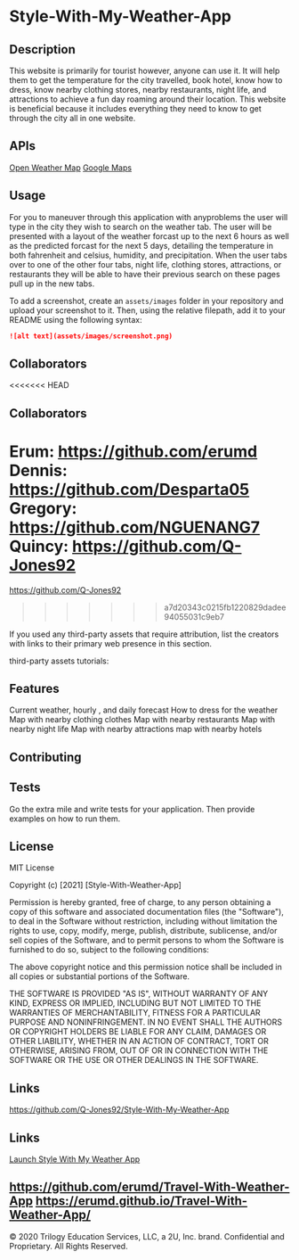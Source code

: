 # Style-With-My-Weather-App

## Description 
This website is primarily for tourist however, anyone can use it. It will help them to get the temperature for the city travelled, book hotel, know how to dress, know nearby clothing stores, nearby restaurants, night life, and attractions to achieve a fun day roaming around their location. This website is beneficial because it includes everything they need to know to get through the city all in one website.


## APIs
[Open Weather Map](https://openweathermap.org/)
[Google Maps](https://cloud.google.com/maps-platform)


## Usage 
For you to maneuver through this application with anyproblems the user will type in the city they wish to search on the weather tab. The user will be presented with a layout of the weather forcast up to the next 6 hours as well as the predicted forcast for the next 5 days, detailing the temperature in both fahrenheit and celsius, humidity, and precipitation. When the user tabs over to one of the other four tabs, night life, clothing stores, attractions, or restaurants they will be able to have their previous search on these pages pull up in the new tabs.

To add a screenshot, create an `assets/images` folder in your repository and upload your screenshot to it. Then, using the relative filepath, add it to your README using the following syntax:

```md
![alt text](assets/images/screenshot.png)
```

## Collaborators

<<<<<<< HEAD
## Collaborators

Erum: https://github.com/erumd
Dennis: https://github.com/Desparta05 
Gregory: https://github.com/NGUENANG7
Quincy: https://github.com/Q-Jones92
=======
https://github.com/Q-Jones92
>>>>>>> a7d20343c0215fb1220829dadee94055031c9eb7

If you used any third-party assets that require attribution, list the creators with links to their primary web presence in this section.

third-party assets tutorials:


## Features
Current weather, hourly , and daily forecast
How to dress for the weather
Map with nearby clothing clothes 
Map with nearby restaurants
Map with nearby night life
Map with nearby attractions 
map with nearby hotels 


## Contributing


## Tests

Go the extra mile and write tests for your application. Then provide examples on how to run them.

## License

MIT License

Copyright (c) [2021] [Style-With-Weather-App]

Permission is hereby granted, free of charge, to any person obtaining a copy
of this software and associated documentation files (the "Software"), to deal
in the Software without restriction, including without limitation the rights
to use, copy, modify, merge, publish, distribute, sublicense, and/or sell
copies of the Software, and to permit persons to whom the Software is
furnished to do so, subject to the following conditions:

The above copyright notice and this permission notice shall be included in all
copies or substantial portions of the Software.

THE SOFTWARE IS PROVIDED "AS IS", WITHOUT WARRANTY OF ANY KIND, EXPRESS OR
IMPLIED, INCLUDING BUT NOT LIMITED TO THE WARRANTIES OF MERCHANTABILITY,
FITNESS FOR A PARTICULAR PURPOSE AND NONINFRINGEMENT. IN NO EVENT SHALL THE
AUTHORS OR COPYRIGHT HOLDERS BE LIABLE FOR ANY CLAIM, DAMAGES OR OTHER
LIABILITY, WHETHER IN AN ACTION OF CONTRACT, TORT OR OTHERWISE, ARISING FROM,
OUT OF OR IN CONNECTION WITH THE SOFTWARE OR THE USE OR OTHER DEALINGS IN THE
SOFTWARE.

## Links
https://github.com/Q-Jones92/Style-With-My-Weather-App

## Links

[Launch Style With My Weather App](https://q-jones92.github.io/Style-With-My-Weather-App/)



https://github.com/erumd/Travel-With-Weather-App
https://erumd.github.io/Travel-With-Weather-App/ 
---

© 2020 Trilogy Education Services, LLC, a 2U, Inc. brand. Confidential and Proprietary. All Rights Reserved.
